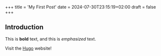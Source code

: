 +++
title = 'My First Post'
date = 2024-07-30T23:15:19+02:00
draft = false
+++

## Introduction

This is **bold** text, and this is *emphasized* text.

Visit the [Hugo](https://gohugo.io) website!